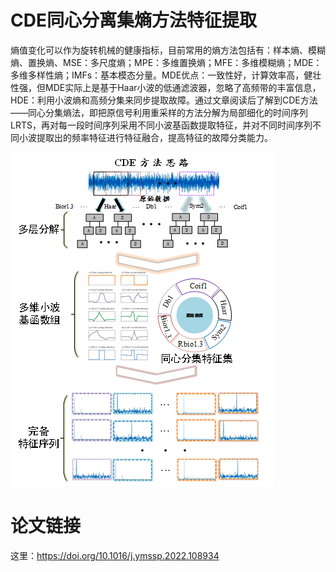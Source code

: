 # CDE同心分离集熵方法特征提取

熵值变化可以作为旋转机械的健康指标，目前常用的熵方法包括有：样本熵、模糊熵、置换熵、MSE：多尺度熵；MPE：多维置换熵；MFE：多维模糊熵；MDE：多维多样性熵；IMFs：基本模态分量。MDE优点：一致性好，计算效率高，健壮性强，但MDE实际上是基于Haar小波的低通滤波器，忽略了高频带的丰富信息，HDE：利用小波熵和高频分集来同步提取故障。通过文章阅读后了解到CDE方法——同心分集熵法，即把原信号利用重采样的方法分解为局部细化的时间序列LRTS，再对每一段时间序列采用不同小波基函数提取特征，并对不同时间序列不同小波提取出的频率特征进行特征融合，提高特征的故障分类能力。

![image](https://github.com/cyber-dogy/Code_transfer_learning/blob/main/Machine_diagnostics/%E6%96%87%E7%AB%A0%E5%A4%8D%E7%8E%B0/CDE_flexible%20feature%20extraction/CDE.jpg?raw=true)


# 论文链接
这里：https://doi.org/10.1016/j.ymssp.2022.108934


